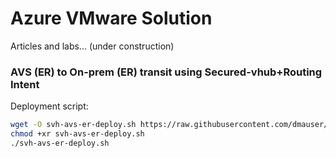 # Azure VMware Solution

Articles and labs... (under construction)

### AVS (ER) to On-prem (ER) transit using Secured-vhub+Routing Intent

Deployment script: 
```bash
wget -O svh-avs-er-deploy.sh https://raw.githubusercontent.com/dmauser/azure-vmware-solution/main/svh-er-transit/svh-avs-er-deploy.azcli
chmod +xr svh-avs-er-deploy.sh
./svh-avs-er-deploy.sh
